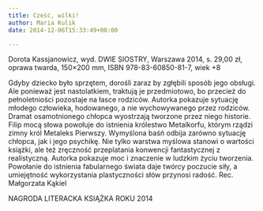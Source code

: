 ```yaml
---
title: Cześć, wilki!
author: Maria Kulik
date: 2014-12-06T15:33:49+00:00

---
```

Dorota Kassjanowicz, wyd. DWIE SIOSTRY, Warszawa 2014, s. 29,00 zł, oprawa twarda, 150&#215;200 mm, ISBN 978-83-60850-81-7, wiek +8

Gdyby dziecko było sprzętem, dorośli zaraz by zgłębili sposób jego obsługi. Ale ponieważ jest nastolatkiem, traktują je przedmiotowo, bo przecież do pełnoletniości pozostaje na łasce rodziców. Autorka pokazuje sytuację młodego człowieka, hodowanego, a nie wychowywanego przez rodziców. Dramat osamotnionego chłopca wyostrzają tworzone przez niego historie. Filip mocą słowa powołuje do istnienia królestwo Metalkorfu, którym rządzi zimny król Metaleks Pierwszy. Wymyślona baśń odbija zarówno sytuację chłopca, jak i jego psychikę. Nie tylko warstwa myślowa stanowi o wartości książki, ale też zręczność przeplatania konwencji fantastycznej z realistyczną. Autorka pokazuje moc i znaczenie w ludzkim życiu tworzenia. Powołanie do istnienia fabularnego świata daje twórcy poczucie siły, a umiejętność wykorzystania plastyczności słów przynosi radość. Rec. Małgorzata Kąkiel

NAGRODA LITERACKA KSIĄŻKA ROKU 2014
